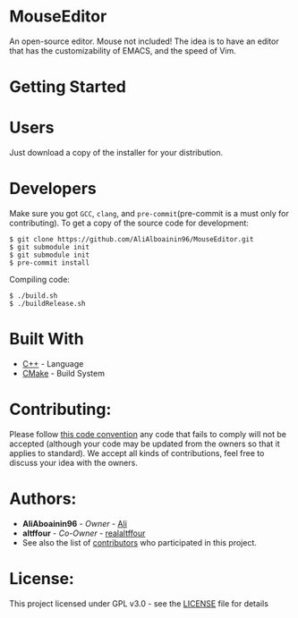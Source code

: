 # MouseEditor
An open-source editor. Mouse not included!
The idea is to have an editor that has the customizability of EMACS, and the speed of Vim.

# Getting Started

# Users
Just download a copy of the installer for your distribution.

# Developers

Make sure you got ```GCC```, ```clang```, and ```pre-commit```(pre-commit is a must only for contributing).
To get a copy of the source code for development:
```shell
$ git clone https://github.com/AliAlboainin96/MouseEditor.git
$ git submodule init
$ git submodule init
$ pre-commit install
```
Compiling code:
```shell
$ ./build.sh
$ ./buildRelease.sh
```

# Built With
* [C++](https://en.wikipedia.org/wiki/C%2B%2B) - Language
* [CMake](https://cmake.org) - Build System

# Contributing:
Please follow [this code convention](https://www.doc.ic.ac.uk/lab/cplus/cstyle.html) any code that fails to comply will not be accepted (although your code may be updated from the owners so that it applies to standard).
We accept all kinds of contributions, feel free to discuss your idea with the owners.

# Authors:
* **AliAboainin96** - *Owner* - [Ali](https://github.com/AliAlboainin96)
* **altffour** - *Co-Owner* - [realaltffour](https://github.com/realaltffour)
* See also the list of [contributors](https://github.com/AliAlboainin96/MouseEditor/graphs/contributors) who participated in this project.

# License:
This project licensed under GPL v3.0 - see the [LICENSE](LICENSE) file for details
